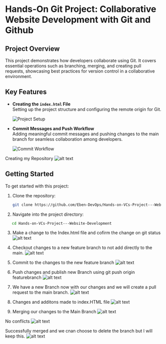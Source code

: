 # Hands-On Git Project: Collaborative Website Development with Git and Github

## Project Overview
This project demonstrates how developers collaborate using Git. It covers essential operations such as branching, merging, and creating pull requests, showcasing best practices for version control in a collaborative environment.

## Key Features
- **Creating the `index.html` File**  
  Setting up the project structure and configuring the remote origin for Git.

  ![Project Setup](image.png)

- **Commit Messages and Push Workflow**  
  Adding meaningful commit messages and pushing changes to the main branch for seamless collaboration among developers.

  ![Commit Workflow](image-1.png)

Creating my Repository
![alt text](image-11.png)

## Getting Started
To get started with this project:
1. Clone the repository:  
   ```bash
   git clone https://github.com/Eben-DevOps/Hands-on-VCs-Project---Website-Development.git
   ```

2. Navigate into the project directory:
```bash
   cd Hands-on-VCs-Project---Website-Development
```

3. Make a change to the Index.html file and cofirm the change on git status
![alt text](image-2.png)

4. Checkout changes to a new feature branch to not add directly to the main.
![alt text](image-3.png)

5. Commit to the changes to the new feature branch
![alt text](image-4.png)

6. Push changes and publish new Branch using git push origin featurebranch
![alt text](image-5.png)

7. We have a new Branch now with our changes and we will create a pull request to the main branch.
![alt text](image-6.png)

8. Changes and additons made to index.HTML file 
![alt text](image-7.png)

9. Merging our changes to the Main Branch
![alt text](image-8.png)

No conflicts
![alt text](image-9.png)

Successfully merged and we cnan choose to delete the branch but I will keep this.
![alt text](image-10.png)